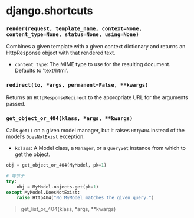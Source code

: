 
# django.shortcuts

### `render(request, template_name, context=None, content_type=None, status=None, using=None)`

Combines a given template with a given context dictionary and returns an HttpResponse object with that rendered text.

- `content_type`: The MIME type to use for the resulting document. Defaults to 'text/html'.

### `redirect(to, *args, permanent=False, **kwargs)`

Returns an `HttpResponseRedirect` to the appropriate URL for the arguments passed.

### `get_object_or_404(klass, *args, **kwargs)`

Calls `get()` on a given model manager, but it raises `Http404` instead of the model’s `DoesNotExist` exception.

- `kclass`: A Model class, a `Manager`, or a `QuerySet` instance from which to get the object.

```python
obj = get_object_or_404(MyModel, pk=1)

# 等价于
try:
    obj = MyModel.objects.get(pk=1)
except MyModel.DoesNotExist:
    raise Http404("No MyModel matches the given query.")
```

> get_list_or_404(klass, *args, **kwargs)